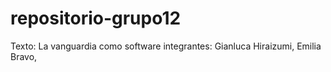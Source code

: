 # repositorio-grupo12
Texto: La vanguardia como software
integrantes:
Gianluca Hiraizumi, Emilia Bravo, 

